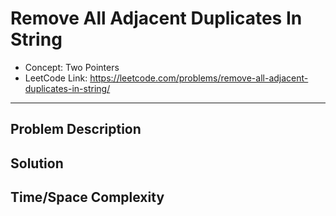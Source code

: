 # Remove All Adjacent Duplicates In String

- Concept: Two Pointers
- LeetCode Link: https://leetcode.com/problems/remove-all-adjacent-duplicates-in-string/

---

## Problem Description

## Solution

## Time/Space Complexity

